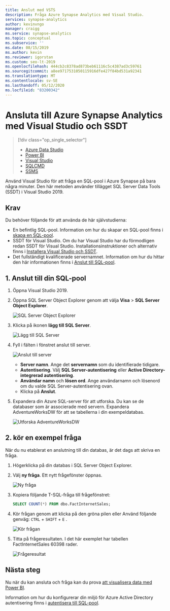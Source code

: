 ```yaml
---
title: Anslut med VSTS
description: Fråga Azure Synapse Analytics med Visual Studio.
services: synapse-analytics
author: kevinvngo
manager: craigg
ms.service: synapse-analytics
ms.topic: conceptual
ms.subservice: ''
ms.date: 08/15/2019
ms.author: kevin
ms.reviewer: igorstan
ms.custom: seo-lt-2019
ms.openlocfilehash: 444cb2c8378ad873beb61116c5c4387ad3c59761
ms.sourcegitcommit: a8ee9717531050115916dfe427f84bd531a92341
ms.translationtype: MT
ms.contentlocale: sv-SE
ms.lasthandoff: 05/12/2020
ms.locfileid: "83200342"
---
```

# <a name="connect-to-azure-synapse-analytics-with-visual-studio-and-ssdt"></a>Ansluta till Azure Synapse Analytics med Visual Studio och SSDT
> [!div class="op_single_selector"]
> * [Azure Data Studio](../sql/get-started-azure-data-studio.md)
> * [Power BI](sql-data-warehouse-get-started-visualize-with-power-bi.md)
> * [Visual Studio](sql-data-warehouse-query-visual-studio.md)
> * [SQLCMD](../sql/get-started-connect-sqlcmd.md) 
> * [SSMS](sql-data-warehouse-query-ssms.md)
> 
> 

Använd Visual Studio för att fråga en SQL-pool i Azure Synapse på bara några minuter. Den här metoden använder tillägget SQL Server Data Tools (SSDT) i Visual Studio 2019. 

## <a name="prerequisites"></a>Krav
Du behöver följande för att använda de här självstudierna:

* En befintlig SQL-pool. Information om hur du skapar en SQL-pool finns i [skapa en SQL-pool](create-data-warehouse-portal.md).
* SSDT för Visual Studio. Om du har Visual Studio har du förmodligen redan SSDT för Visual Studio. Installationsinstruktioner och alternativ finns i [Installera Visual Studio och SSDT](sql-data-warehouse-install-visual-studio.md).
* Det fullständigt kvalificerade servernamnet. Information om hur du hittar den här informationen finns i [Anslut till SQL-pool](../sql/connect-overview.md).

## <a name="1-connect-to-your-sql-pool"></a>1. Anslut till din SQL-pool
1. Öppna Visual Studio 2019.
2. Öppna SQL Server Object Explorer genom att välja **Visa**  >  **SQL Server Object Explorer**.
   
    ![SQL Server Object Explorer](./media/sql-data-warehouse-query-visual-studio/open-ssdt.png)
3. Klicka på ikonen **lägg till SQL Server**.
   
    ![Lägg till SQL Server](./media/sql-data-warehouse-query-visual-studio/add-server.png)
4. Fyll i fälten i fönstret anslut till server.
   
    ![Anslut till server](./media/sql-data-warehouse-query-visual-studio/connection-dialog.png)
   
   * **Server namn**. Ange det **servernamn** som du identifierade tidigare.
   * **Autentisering**. Välj **SQL Server-autentisering** eller **Active Directory-integrerad autentisering**.
   * **Användar namn** och **lösen ord**. Ange användarnamn och lösenord om du valde SQL Server-autentisering ovan.
   * Klicka på **Anslut**.
5. Expandera din Azure SQL-server för att utforska. Du kan se de databaser som är associerade med servern. Expandera AdventureWorksDW för att se tabellerna i din exempeldatabas.
   
    ![Utforska AdventureWorksDW](./media/sql-data-warehouse-query-visual-studio/explore-sample.png)

## <a name="2-run-a-sample-query"></a>2. kör en exempel fråga
När du nu etablerat en anslutning till din databas, är det dags att skriva en fråga.

1. Högerklicka på din databas i SQL Server Object Explorer.
2. Välj **ny fråga**. Ett nytt frågefönster öppnas.
   
    ![Ny fråga](./media/sql-data-warehouse-query-visual-studio/new-query2.png)
3. Kopiera följande T-SQL-fråga till frågefönstret:
   
    ```sql
    SELECT COUNT(*) FROM dbo.FactInternetSales;
    ```
4. Kör frågan genom att klicka på den gröna pilen eller Använd följande genväg: `CTRL` + `SHIFT` + `E` .
   
    ![Kör frågan](./media/sql-data-warehouse-query-visual-studio/run-query.png)
5. Titta på frågeresultaten. I det här exemplet har tabellen FactInternetSales 60398 rader.
   
    ![Frågeresultat](./media/sql-data-warehouse-query-visual-studio/query-results.png)

## <a name="next-steps"></a>Nästa steg
Nu när du kan ansluta och fråga kan du prova [att visualisera data med Power BI](sql-data-warehouse-get-started-visualize-with-power-bi.md).

Information om hur du konfigurerar din miljö för Azure Active Directory autentisering finns i [autentisera till SQL-pool](sql-data-warehouse-authentication.md).
